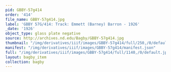 ```yaml
---
pid: GBBY-57g414
order: '414'
file_name: GBBY-57g414.jpg
label: 'GBBY 57G/414: Track: Emmett (Barney) Barron - 1926'
_date: '1926'
object_type: glass plate negative
source: http://archives.nd.edu/Bagby/GBBY-57g414.jpg
thumbnail: "/img/derivatives/iiif/images/GBBY-57g414/full/250,/0/default.jpg"
manifest: "/img/derivatives/iiif/images/GBBY-57g414/manifest.json"
full: "/img/derivatives/iiif/images/GBBY-57g414/full/1140,/0/default.jpg"
layout: bagby_item
collection: bagby
---
```

